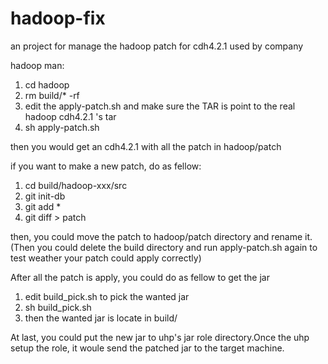 hadoop-fix
==========
an project for manage the hadoop patch for cdh4.2.1 used by company

hadoop man:

1. cd hadoop
2. rm build/* -rf
3. edit the apply-patch.sh and make sure the TAR is point to the real hadoop cdh4.2.1 's tar
4. sh apply-patch.sh

then you would get an cdh4.2.1 with all the patch in hadoop/patch

if you want to make a new patch, do as fellow:
1. cd build/hadoop-xxx/src
2. git init-db
3. git add *
4. git diff > patch

then, you could move the patch to hadoop/patch directory and rename it.
(Then you could delete the build directory and run apply-patch.sh again to test weather your patch could apply correctly)

After all the patch is apply, you could do as fellow to get the jar
1. edit build_pick.sh to pick the wanted jar
2. sh build_pick.sh
3. then the wanted jar is locate in build/

At last, you could put the new jar to uhp's jar role directory.Once the uhp setup the role, it woule send the patched jar to the target machine.
